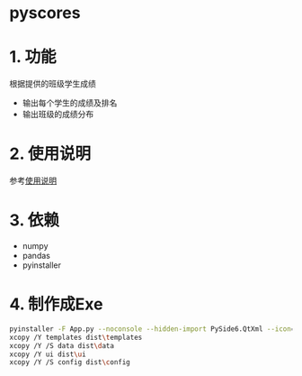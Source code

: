 # pyscores

# 1. 功能
根据提供的班级学生成绩

- 输出每个学生的成绩及排名
- 输出班级的成绩分布



# 2. 使用说明

参考[使用说明](./pyscore使用说明.md)



# 3. 依赖

- numpy
- pandas
- pyinstaller



# 4. 制作成Exe

~~~sh
pyinstaller -F App.py --noconsole --hidden-import PySide6.QtXml --icon="logo.png" --exclude-module PyQt5
xcopy /Y templates dist\templates
xcopy /Y /S data dist\data
xcopy /Y ui dist\ui
xcopy /Y /S config dist\config
~~~

